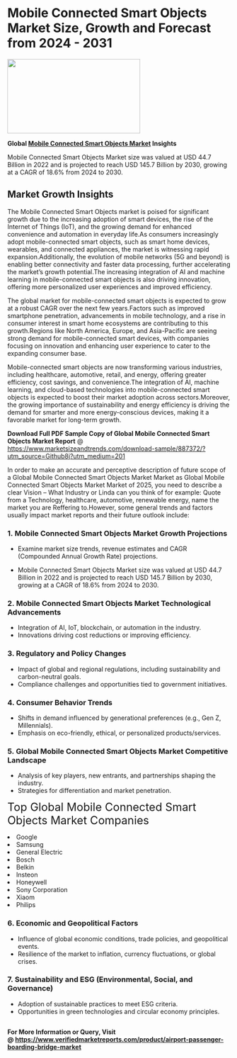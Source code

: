 <H1>Mobile Connected Smart Objects Market Size, Growth and Forecast from 2024 - 2031</H1><img class="aligncenter size-medium wp-image-584254" src="https://thirdeyenews.in/wp-content/uploads/2024/09/Global-Market-Research-300x168.jpeg" alt="" width="300" height="168" /><p><strong>Global&nbsp;<a href="https://www.marketsizeandtrends.com/download-sample/887372/?utm_source=Github8j?utm_medium=201">Mobile Connected Smart Objects Market</a> Insights</strong></p><p>Mobile Connected Smart Objects Market size was valued at USD 44.7 Billion in 2022 and is projected to reach USD 145.7 Billion by 2030, growing at a CAGR of 18.6% from 2024 to 2030.</p><p><h2>Market Growth Insights</h2> <p>The Mobile Connected Smart Objects market is poised for significant growth due to the increasing adoption of smart devices, the rise of the Internet of Things (IoT), and the growing demand for enhanced convenience and automation in everyday life.As consumers increasingly adopt mobile-connected smart objects, such as smart home devices, wearables, and connected appliances, the market is witnessing rapid expansion.Additionally, the evolution of mobile networks (5G and beyond) is enabling better connectivity and faster data processing, further accelerating the market’s growth potential.The increasing integration of AI and machine learning in mobile-connected smart objects is also driving innovation, offering more personalized user experiences and improved efficiency.</p> <p>The global market for mobile-connected smart objects is expected to grow at a robust CAGR over the next few years.Factors such as improved smartphone penetration, advancements in mobile technology, and a rise in consumer interest in smart home ecosystems are contributing to this growth.Regions like North America, Europe, and Asia-Pacific are seeing strong demand for mobile-connected smart devices, with companies focusing on innovation and enhancing user experience to cater to the expanding consumer base.</p> <p>Mobile-connected smart objects are now transforming various industries, including healthcare, automotive, retail, and energy, offering greater efficiency, cost savings, and convenience.The integration of AI, machine learning, and cloud-based technologies into mobile-connected smart objects is expected to boost their market adoption across sectors.Moreover, the growing importance of sustainability and energy efficiency is driving the demand for smarter and more energy-conscious devices, making it a favorable market for long-term growth.</p> <p><span class=""><strong>Download Full PDF Sample Copy of Global Mobile Connected Smart Objects Market Report</strong> @ <a href="https://www.marketsizeandtrends.com/download-sample/887372/?utm_source=Github8j?utm_medium=201" target="_blank">https://www.marketsizeandtrends.com/download-sample/887372/?utm_source=Github8j?utm_medium=201</a></span></p><p>In order to make an accurate and perceptive description of future scope of a Global&nbsp;Mobile Connected Smart Objects Market Market as Global&nbsp;Mobile Connected Smart Objects Market Market of 2025, you need to describe a clear Vision &ndash; What Industry or Linda can you think of for example: Quote from a Technology, healthcare, automotive, renewable energy, name the market you are Reffering to.However, some general trends and factors usually impact market reports and their future outlook include:</p><h3>1.&nbsp;<strong>Mobile Connected Smart Objects Market Growth Projections</strong></h3><ul><li>Examine market size trends, revenue estimates and CAGR (Compounded Annual Growth Rate) projections.</li><li><p>Mobile Connected Smart Objects Market size was valued at USD 44.7 Billion in 2022 and is projected to reach USD 145.7 Billion by 2030, growing at a CAGR of 18.6% from 2024 to 2030.</p></li></ul><h3>2.&nbsp;<strong>Mobile Connected Smart Objects Market Technological Advancements</strong></h3><ul><li>Integration of AI, IoT, blockchain, or automation in the industry.</li><li>Innovations driving cost reductions or improving efficiency.</li></ul><h3>3.&nbsp;<strong>Regulatory and Policy Changes</strong></h3><ul><li>Impact of global and regional regulations, including sustainability and carbon-neutral goals.</li><li>Compliance challenges and opportunities tied to government initiatives.</li></ul><h3>4.&nbsp;<strong>Consumer Behavior Trends</strong></h3><ul><li>Shifts in demand influenced by generational preferences (e.g., Gen Z, Millennials).</li><li>Emphasis on eco-friendly, ethical, or personalized products/services.</li></ul><h3>5.&nbsp;<strong>Global Mobile Connected Smart Objects Market Competitive Landscape</strong></h3><ul><li>Analysis of key players, new entrants, and partnerships shaping the industry.</li><li>Strategies for differentiation and market penetration.</li></ul><p data-pm-slice="1 1 []"><span style="color: inherit; font-family: inherit; font-size: 25px;">Top Global Mobile Connected Smart Objects Market Companies</span></p><div class="" data-test-id=""><p><li>Google</li><li> Samsung</li><li> General Electric</li><li> Bosch</li><li> Belkin</li><li> Insteon</li><li> Honeywell</li><li> Sony Corporation</li><li> Xiaom</li><li> Philips</li></p></div><h3>6.&nbsp;<strong>Economic and Geopolitical Factors</strong></h3><ul><li>Influence of global economic conditions, trade policies, and geopolitical events.</li><li>Resilience of the market to inflation, currency fluctuations, or global crises.</li></ul><h3>7.&nbsp;<strong>Sustainability and ESG (Environmental, Social, and Governance)</strong></h3><ul><li>Adoption of sustainable practices to meet ESG criteria.</li><li>Opportunities in green technologies and circular economy principles.</li></ul><h2><strong style="font-size: 14px;">For More Information or Query, Visit @&nbsp;</strong><a style="background-color: #ffffff; font-size: 14px;" href="https://www.marketsizeandtrends.com/report/mobile-connected-smart-objects-market-/" target="_blank">https://www.verifiedmarketreports.com/product/airport-passenger-boarding-bridge-market</a></h2>